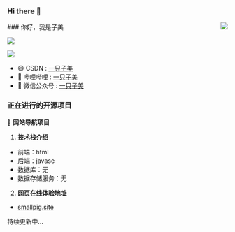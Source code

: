 ### Hi there 👋

<!--
**zimei11/zimei11** is a ✨ _special_ ✨ repository because its `README.md` (this file) appears on your GitHub profile.

Here are some ideas to get you started:

- 🔭 I’m currently working on ...
- 🌱 I’m currently learning ...
- 👯 I’m looking to collaborate on ...
- 🤔 I’m looking for help with ...
- 💬 Ask me about ...
- 📫 How to reach me: ...
- 😄 Pronouns: ...
- ⚡ Fun fact: ...
-->
<img align="right" src="https://github-readme-stats.vercel.app/api?username=zimei11&show_icons=true&icon_color=CE1D2D&text_color=718096&bg_color=ffffff&hide_title=true" />
### 你好，我是子美

![](https://visitor-badge.glitch.me/badge?page_id=zimei11.readme)

![](http://antzuhl.cn:4000/get/@zimei11.readme)

- :smile:  CSDN : [一只子美](https://blog.csdn.net/m0_51242575?spm=1000.2115.3001.5343&type=blog)
- :blowfish:  哔哩哔哩 : [一只子美](https://b23.tv/7YZvJV)
- :bath: 微信公众号 : [一只子美](https://mp.weixin.qq.com/mp/profile_ext?action=home&__biz=MzkyNDI4OTc1OA==&scene=124&uin=&key=&devicetype=Windows+10+x64&version=63030532&lang=zh_CN&a8scene=7&fontgear=2)

### 正在进行的开源项目

**:pushpin: 网站导航项目**
1. **技术栈介绍**
- 前端：html
- 后端：javase
- 数据库：无
- 数据存储服务：无
2. **网页在线体验地址**
* [smallpig.site](https://www.yizhizimei.top)

持续更新中...

